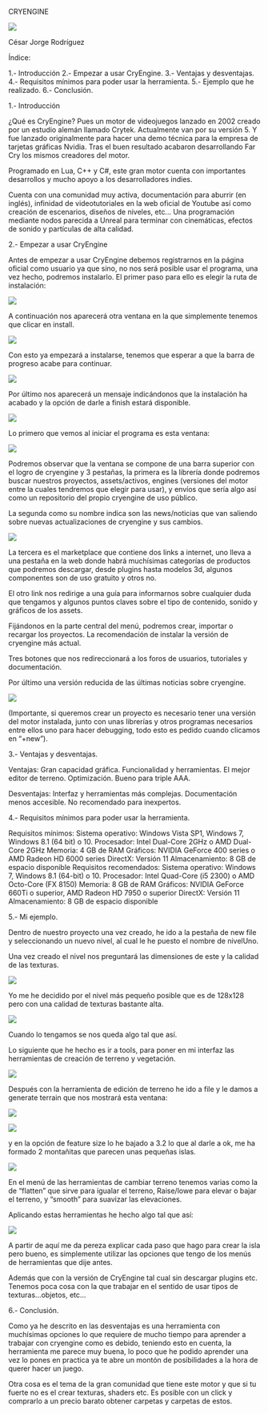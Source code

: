 CRYENGINE


![](https://github.com/cesarjorgerodriguez/Cesar_PGL/blob/main/imgCryEngine/Logo.png)


César Jorge Rodríguez


Índice:

1.- Introducción
2.- Empezar a usar CryEngine.
3.- Ventajas y desventajas.
4.- Requisitos mínimos para poder usar la herramienta.
5.- Ejemplo que he realizado.
6.- Conclusión.














1.- Introducción

¿Qué es CryEngine? Pues un motor de videojuegos lanzado en 2002 creado por un estudio alemán llamado Crytek. Actualmente van por su versión 5. Y fue lanzado originalmente para hacer una demo técnica para la empresa de tarjetas gráficas Nvidia.  Tras el buen resultado acabaron desarrollando Far Cry los mismos creadores del motor.

Programado en Lua, C++ y C#, este gran motor cuenta con importantes desarrollos y mucho apoyo a los desarrolladores indies. 

Cuenta con una comunidad muy activa, documentación para aburrir (en inglés), infinidad de videotutoriales en la web oficial de Youtube así como creación de escenarios, diseños de niveles, etc... Una programación mediante nodos parecida a Unreal para terminar con cinemáticas, efectos de sonido y partículas de alta calidad.

















2.- Empezar a usar CryEngine

Antes de empezar a usar CryEngine debemos registrarnos en la página oficial como usuario ya que sino, no nos será posible usar el programa, una vez hecho, podremos instalarlo. El primer paso para ello es elegir la ruta de instalación:

![](https://github.com/cesarjorgerodriguez/Cesar_PGL/blob/main/imgCryEngine/Install1.png)

A continuación nos aparecerá otra ventana en la que simplemente tenemos que clicar en install.

![](https://github.com/cesarjorgerodriguez/Cesar_PGL/blob/main/imgCryEngine/Install3.png)

Con esto ya empezará a instalarse, tenemos que esperar a que la barra de progreso acabe para continuar.

![](https://github.com/cesarjorgerodriguez/Cesar_PGL/blob/main/imgCryEngine/Install2.png)

Por último nos aparecerá un mensaje indicándonos que la instalación ha acabado y la opción de darle a finish estará disponible.

![](https://github.com/cesarjorgerodriguez/Cesar_PGL/blob/main/imgCryEngine/Install4.png)

Lo primero que vemos al iniciar el programa es esta ventana:

![](https://github.com/cesarjorgerodriguez/Cesar_PGL/blob/main/imgCryEngine/VentanaPrincipal.png)

Podremos observar que la ventana se compone de una barra superior con el logro de cryengine y 3 pestañas, la primera es la librería donde podremos buscar nuestros proyectos, assets/activos, engines (versiones del motor entre la cuales tendremos que elegir para usar), y envíos que sería algo así como un repositorio del propio cryengine de uso público.

La segunda como su nombre indica son las news/noticias que van saliendo sobre nuevas actualizaciones de cryengine y sus cambios.

![](https://github.com/cesarjorgerodriguez/Cesar_PGL/blob/main/imgCryEngine/MenuContent.png)

La tercera es el marketplace que contiene dos links a internet, uno lleva a una pestaña en la web donde habrá muchísimas categorías de productos que podremos descargar, desde plugins hasta modelos 3d, algunos componentes son de uso gratuito y otros no. 

El otro link nos redirige a una guía para informarnos sobre cualquier duda que tengamos y algunos puntos claves sobre el tipo de contenido, sonido y gráficos de los assets.


Fijándonos en la parte central del menú, podremos crear, importar o recargar los proyectos. La recomendación de instalar la versión de cryengine más actual.

Tres botones que nos redireccionará a los foros de usuarios, tutoriales y documentación.

Por último una versión reducida de las últimas noticias sobre cryengine.

![](https://github.com/cesarjorgerodriguez/Cesar_PGL/blob/main/imgCryEngine/MenuContent.png)

(Importante, si queremos crear un proyecto es necesario tener una versión del motor instalada, junto con unas librerías y otros programas necesarios entre ellos uno para hacer debugging, todo esto es pedido cuando clicamos en “+new”).





3.- Ventajas y desventajas.

Ventajas:
Gran capacidad gráfica.
Funcionalidad y herramientas.
El mejor editor de terreno.
Optimización.
Bueno para triple AAA.


Desventajas:
Interfaz y herramientas más complejas.
Documentación menos accesible.
No recomendado para inexpertos.

4.- Requisitos mínimos para poder usar la herramienta.

Requisitos mínimos:
Sistema operativo: Windows Vista SP1, Windows 7, Windows 8.1 (64 bit) o 10.
Procesador: Intel Dual-Core 2GHz o AMD Dual-Core 2GHz
Memoria: 4 GB de RAM
Gráficos: NVIDIA GeForce 400 series o AMD Radeon HD 6000 series
DirectX: Versión 11
Almacenamiento: 8 GB de espacio disponible
Requisitos recomendados:
Sistema operativo: Windows 7, Windows 8.1 (64-bit) o 10.
Procesador: Intel Quad-Core (i5 2300) o AMD Octo-Core (FX 8150)
Memoria: 8 GB de RAM
Gráficos: NVIDIA GeForce 660Ti o superior, AMD Radeon HD 7950 o superior
DirectX: Versión 11
Almacenamiento: 8 GB de espacio disponible


5.- Mi ejemplo.

Dentro de nuestro proyecto una vez creado, he ido a la pestaña de new file y seleccionando un nuevo nivel, al cual le he puesto el nombre de nivelUno. 

Una vez creado el nivel nos preguntará las dimensiones de este y la calidad de las texturas.

![](https://github.com/cesarjorgerodriguez/Cesar_PGL/blob/main/imgCryEngine/NewLevel.png)

Yo me he decidido por el nivel más pequeño posible que es de 128x128 pero con una calidad de texturas bastante alta.

![](https://github.com/cesarjorgerodriguez/Cesar_PGL/blob/main/imgCryEngine/CreadoProyecto.png)

Cuando lo tengamos se nos queda algo tal que así.

Lo siguiente que he hecho es ir a tools, para poner en mi interfaz las herramientas de creación de terreno y vegetación.

![](https://github.com/cesarjorgerodriguez/Cesar_PGL/blob/main/imgCryEngine/Tools.png)

Después con la herramienta de edición de terreno he ido a file y le damos a generate terrain que nos mostrará esta ventana:

![](https://github.com/cesarjorgerodriguez/Cesar_PGL/blob/main/imgCryEngine/TerrainEditor.png)

![](https://github.com/cesarjorgerodriguez/Cesar_PGL/blob/main/imgCryEngine/TerrainGeneration.png)

y en la opción de feature size lo he bajado a 3.2 lo que al darle a ok, me ha formado 2 montañitas que parecen unas pequeñas islas.

![](https://github.com/cesarjorgerodriguez/Cesar_PGL/blob/main/imgCryEngine/Isla1.png)

En el menú de las herramientas de cambiar terreno tenemos varias como la de “flatten” que sirve para igualar el terreno, Raise/lowe para elevar o bajar el terreno, y “smooth” para suavizar las elevaciones.



Aplicando estas herramientas he hecho algo tal que así:

![](https://github.com/cesarjorgerodriguez/Cesar_PGL/blob/main/imgCryEngine/Isla2.png)

A partir de aquí me da pereza explicar cada paso que hago para crear la isla pero bueno, es simplemente utilizar las opciones que tengo de los menús de herramientas que dije antes.

Además que con la versión de CryEngine tal cual sin descargar plugins etc. Tenemos poca cosa con la que trabajar en el sentido de usar tipos de texturas…objetos, etc…


6.- Conclusión.

Como ya he descrito en las desventajas es una herramienta con muchísimas opciones lo que requiere de mucho tiempo para aprender a trabajar con cryengine como es debido, teniendo esto en cuenta, la herramienta me parece muy buena, lo poco que he podido aprender una vez lo pones en practica ya te abre un montón de posibilidades a la hora de querer hacer un juego. 

Otra cosa es el tema de la gran comunidad que tiene este motor y que si tu fuerte no es el crear texturas, shaders etc. Es posible con un click y comprarlo a un precio barato obtener carpetas y carpetas de estos.
